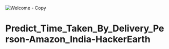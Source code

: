 ![Welcome - Copy](https://user-images.githubusercontent.com/84449238/186960532-b86a5514-a451-46de-ac33-7e7b18bdba7c.JPG)

# Predict_Time_Taken_By_Delivery_Person-Amazon_India-HackerEarth
